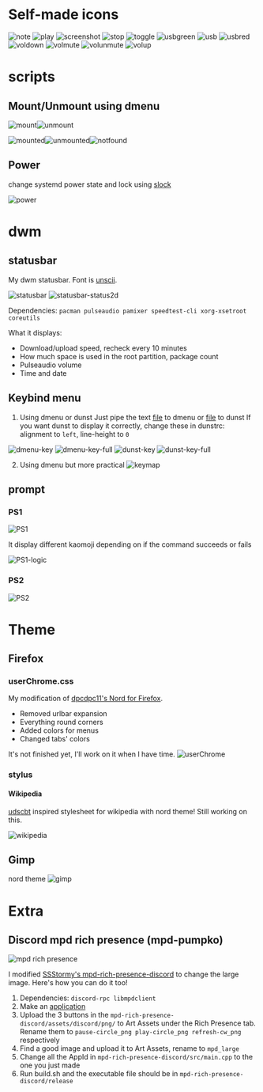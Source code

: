 # Self-made icons
![note](icon/note.png) ![play](icon/play.png) ![screenshot](icon/screenshot.png) ![stop](icon/stop.png) ![toggle](icon/toggle.png) ![usbgreen](icon/usbgreen.png) ![usb](icon/usb.png) ![usbred](icon/usbred.png) ![voldown](icon/voldown.png) ![volmute](icon/volmute.png) ![volunmute](icon/volunmute.png) ![volup](icon/volup.png)

# scripts
## Mount/Unmount using dmenu

![mount](scripts/mounting-menu/dmenu-mount.png)![unmount](scripts/mounting-menu/dmenu-unmount.png)

![mounted](scripts/mounting-menu/filesystem-mounted.png)![unmounted](scripts/mounting-menu/filesystem-unmounted.png)![notfound](scripts/mounting-menu/filesystem-notfound.png)
## Power
change systemd power state and lock using [slock](https://tools.suckless.org/slock/)

![power](scripts/power/power.png)

# dwm
## statusbar
My dwm statusbar. Font is [unscii](http://pelulamu.net/unscii/).

![statusbar](dwm/dwmbar.png)
![statusbar-status2d](dwm/dwmbar-color.png)

Dependencies: ```pacman pulseaudio pamixer speedtest-cli xorg-xsetroot coreutils```

What it displays:
* Download/upload speed, recheck every 10 minutes
* How much space is used in the root partition, package count
* Pulseaudio volume
* Time and date

## Keybind menu
1) Using dmenu or dunst
Just pipe the text [file](scripts/key) to dmenu or [file](key-dunst) to dunst
If you want dunst to display it correctly, change these in dunstrc: alignment to ``left``, line-height to ``0``

![dmenu-key](scripts/dmenu-key/dmenu-key.png)
![dmenu-key-full](scripts/dmenu-key/dmenu-key-full.png)
![dunst-key](scripts/dmenu-key/dunst-key.png)
![dunst-key-full](scripts/dmenu-key/dunst-key-full.png)

2) Using dmenu but more practical
![keymap](scripts/keymap/map.png)


## prompt
### PS1
![PS1](scripts/prompt/PS1.png)

It display different kaomoji depending on if the command succeeds or fails

![PS1-logic](scripts/prompt/PS1-logic.png)
### PS2
![PS2](scripts/prompt/PS2.png)

# Theme
## Firefox
### userChrome.css
My modification of [dpcdpc11's Nord for Firefox](https://www.deviantart.com/dpcdpc11/art/Nord-for-Firefox-837860916).

* Removed urlbar expansion
* Everything round corners
* Added colors for menus
* Changed tabs' colors

It's not finished yet, I'll work on it when I have time.
![userChrome](firefox/userChrome.png)
### stylus
#### Wikipedia
[udscbt](https://github.com/udscbt-wsx/udscbt-userstyles) inspired stylesheet for wikipedia with nord theme! Still working on this.

![wikipedia](firefox/stylus/wikipedia.png)

## Gimp
nord theme
![gimp](image/gimp.png)

# Extra
## Discord mpd rich presence (mpd-pumpko)
![mpd rich presence](scripts/mpd-rich-presence-discord/demo.png)

I modified [SSStormy's mpd-rich-presence-discord](https://github.com/SSStormy/mpd-rich-presence-discord) to change the large image. Here's how you can do it too!
1. Dependencies: ```discord-rpc libmpdclient```
2. Make an [application](https://discord.com/developers/applications)
3. Upload the 3 buttons in the ```mpd-rich-presence-discord/assets/discord/png/``` to Art Assets under the Rich Presence tab. Rename them to ```pause-circle_png play-circle_png refresh-cw_png``` respectively
4. Find a good image and upload it to Art Assets, rename to ```mpd_large```
5. Change all the AppId in ```mpd-rich-presence-discord/src/main.cpp``` to the one you just made
6. Run build.sh and the executable file should be in ```mpd-rich-presence-discord/release```
